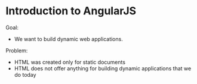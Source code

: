 # Introduction to AngularJS

Goal:
* We want to build dynamic web applications.


Problem:
* HTML was created only for static documents
* HTML does not offer anything for building dynamic applications that we do today
